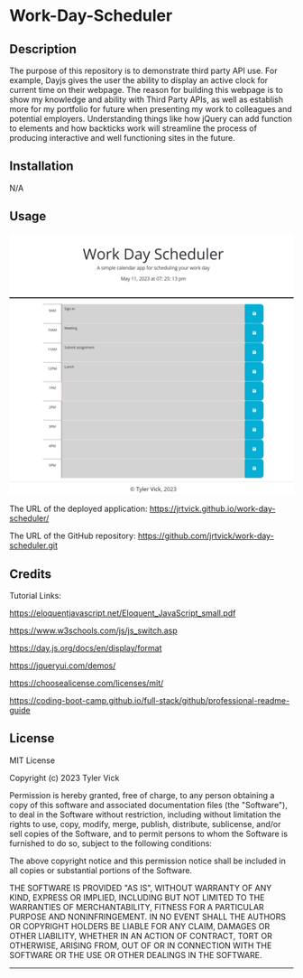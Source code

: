 # Work-Day-Scheduler


## Description

The purpose of this repository is to demonstrate third party API use. For example, Dayjs gives the user the ability to display an active clock for current time on their webpage. The reason for building this webpage is to show my knowledge and ability with Third Party APIs, as well as establish more for my portfolio for future when presenting my work to colleagues and potential employers. Understanding things like how jQuery can add function to elements and how backticks work will streamline the process of producing interactive and well functioning sites in the future.


## Installation

N/A


## Usage

![Tyler Vick's Work Day Scheduler](./assets/images/work-day-scheduler-screenshot.png)



The URL of the deployed application: https://jrtvick.github.io/work-day-scheduler/


The URL of the GitHub repository: https://github.com/jrtvick/work-day-scheduler.git


## Credits

Tutorial Links:

https://eloquentjavascript.net/Eloquent_JavaScript_small.pdf

https://www.w3schools.com/js/js_switch.asp

https://day.js.org/docs/en/display/format

https://jqueryui.com/demos/

https://choosealicense.com/licenses/mit/

https://coding-boot-camp.github.io/full-stack/github/professional-readme-guide


## License

MIT License

Copyright (c) 2023 Tyler Vick

Permission is hereby granted, free of charge, to any person obtaining a copy
of this software and associated documentation files (the "Software"), to deal
in the Software without restriction, including without limitation the rights
to use, copy, modify, merge, publish, distribute, sublicense, and/or sell
copies of the Software, and to permit persons to whom the Software is
furnished to do so, subject to the following conditions:

The above copyright notice and this permission notice shall be included in all
copies or substantial portions of the Software.

THE SOFTWARE IS PROVIDED "AS IS", WITHOUT WARRANTY OF ANY KIND, EXPRESS OR
IMPLIED, INCLUDING BUT NOT LIMITED TO THE WARRANTIES OF MERCHANTABILITY,
FITNESS FOR A PARTICULAR PURPOSE AND NONINFRINGEMENT. IN NO EVENT SHALL THE
AUTHORS OR COPYRIGHT HOLDERS BE LIABLE FOR ANY CLAIM, DAMAGES OR OTHER
LIABILITY, WHETHER IN AN ACTION OF CONTRACT, TORT OR OTHERWISE, ARISING FROM,
OUT OF OR IN CONNECTION WITH THE SOFTWARE OR THE USE OR OTHER DEALINGS IN THE
SOFTWARE.

---